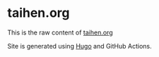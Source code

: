 # taihen.org

This is the raw content of [taihen.org](https://taihen.org)

Site is generated using [Hugo](https://gohugo.io/) and GitHub Actions.